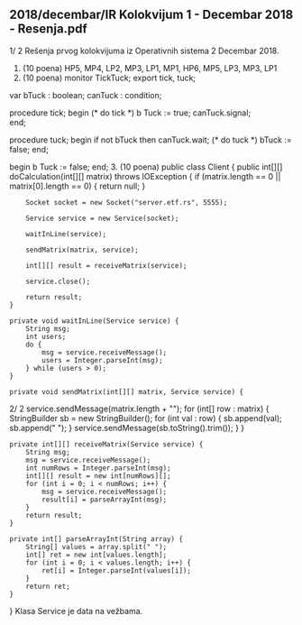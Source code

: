 2018/decembar/IR Kolokvijum 1 - Decembar 2018 - Resenja.pdf
--------------------------------------------------------------------------------


1/  2 
Rešenja prvog kolokvijuma iz Operativnih sistema 2 
Decembar 2018. 
1. (10 poena) HP5, MP4, LP2, MP3, LP1, MP1, HP6, MP5, LP3, MP3, LP1 
2. (10 poena) 
monitor TickTuck; 
export tick, tuck; 
 
  var 
    bTuck : boolean; 
    canTuck : condition; 
 
procedure tick; 
begin 
  (* do tick *) 
  b  Tuck := true; 
  canTuck.signal;   
end; 
 
procedure tuck; 
begin 
  if not bTuck then canTuck.wait; 
  (* do tuck *) 
  bTuck := false; 
end; 
 
begin 
  b  Tuck := false; 
end; 
3. (10 poena) 
public class Client { 
    public int[][] doCalculation(int[][] matrix) throws IOException { 
        if (matrix.length == 0 || matrix[0].length == 0) { 
            return null; 
        } 
 
        Socket socket = new Socket("server.etf.rs", 5555); 
 
        Service service = new Service(socket); 
 
        waitInLine(service); 
 
        sendMatrix(matrix, service); 
 
        int[][] result = receiveMatrix(service); 
 
        service.close(); 
 
        return result; 
    } 
 
    private void waitInLine(Service service) { 
        String msg; 
        int users; 
        do { 
            msg = service.receiveMessage(); 
            users = Integer.parseInt(msg); 
        } while (users > 0); 
    } 
 
    private void sendMatrix(int[][] matrix, Service service) { 

2/  2 
        service.sendMessage(matrix.length + ""); 
        for (int[] row : matrix) { 
            StringBuilder sb = new StringBuilder(); 
            for (int val : row) { 
                sb.append(val); 
                sb.append(" "); 
            } 
            service.sendMessage(sb.toString().trim()); 
        } 
    } 
 
    private int[][] receiveMatrix(Service service) { 
        String msg; 
        msg = service.receiveMessage(); 
        int numRows = Integer.parseInt(msg); 
        int[][] result = new int[numRows][]; 
        for (int i = 0; i < numRows; i++) { 
            msg = service.receiveMessage(); 
            result[i] = parseArrayInt(msg); 
        } 
        return result; 
    } 
 
    private int[] parseArrayInt(String array) { 
        String[] values = array.split(" "); 
        int[] ret = new int[values.length]; 
        for (int i = 0; i < values.length; i++) { 
            ret[i] = Integer.parseInt(values[i]); 
        } 
        return ret; 
    } 
} 
Klasa Service je data na vežbama. 
 